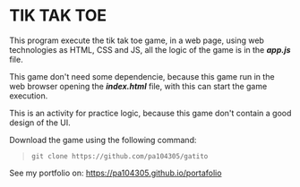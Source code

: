 # TIK TAK TOE
This program execute the tik tak toe game, in a web page, using web technologies as HTML, CSS and JS, all the logic of the game is in the ***app.js*** file.

This game don't need some dependencie, because this game run in the web browser opening the ***index.html*** file, with this can start the game execution.

This is an activity for practice logic, because this game don't contain a good design of the UI.

Download the game using the following command:
> `git clone https://github.com/pa104305/gatito`

See my portfolio on:
    https://pa104305.github.io/portafolio
